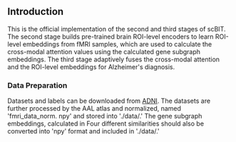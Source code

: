 ## Introduction
This is the official implementation of the second and third stages of scBIT. 
The second stage builds pre-trained brain ROI-level encoders to learn ROI-level embeddings from fMRI samples, which are used to calculate the cross-modal attention values using the calculated gene subgraph embeddings. 
The third stage adaptively fuses the cross-modal attention and the ROI-level embeddings for Alzheimer's diagnosis.

### Data Preparation
Datasets and labels can be downloaded from [ADNI](https://adni.loni.usc.edu/). The datasets are further processed by the AAL atlas and normalized, named 'fmri_data_norm. npy' and stored into './data/.' The gene subgraph embeddings, calculated in 
Four different similarities should also be converted into 'npy' format and included in './data/.'
